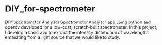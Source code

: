 # DIY_for-spectrometer
DIY Spectrometer Analyser Spectrometer Analyser app using python and opencv developed for a low-cost, scratch-built spectrometer.  In this project, I develop a basic app to extract the intensity distribution of wavelengths emanating from a light source that we would like to study. 
